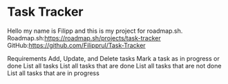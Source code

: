 # Task Tracker 
Hello my name is Filipp and this is my project for roadmap.sh.
Roadmap.sh:https://roadmap.sh/projects/task-tracker
GitHub:https://github.com/Filipprul/Task-Tracker

Requirements
Add, Update, and Delete tasks
Mark a task as in progress or done
List all tasks
List all tasks that are done
List all tasks that are not done
List all tasks that are in progress
